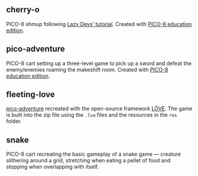 ## cherry-o

PICO-8 shmup following [Lazy Devs' tutorial](https://www.youtube.com/playlist?list=PLea8cjCua_P3Sfq4XJqNVbd1vsWnh7LZd). Created with [PICO-8 education edition](https://www.pico-8-edu.com/).

## pico-adventure

PICO-8 cart setting up a three-level game to pick up a sword and defeat the enemy/enemies roaming the makeshift room. Created with [PICO-8 education edition](https://www.pico-8-edu.com/).

## fleeting-love

[pico-adventure](#pico-adventure) recreated with the open-source framework [LÖVE](https://love2d.org/). The game is built into the zip file using the `.lua` files and the resources in the `res` folder.

## snake

PICO-8 cart recreating the basic gameplay of a snake game — creature slithering around a grid, stretching when eating a pellet of food and stopping when overlapping with itself.

